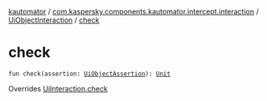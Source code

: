 [kautomator](../../index.md) / [com.kaspersky.components.kautomator.intercept.interaction](../index.md) / [UiObjectInteraction](index.md) / [check](./check.md)

# check

`fun check(assertion: `[`UiObjectAssertion`](../../com.kaspersky.components.kautomator.intercept.operation/-ui-object-assertion.md)`): `[`Unit`](https://kotlinlang.org/api/latest/jvm/stdlib/kotlin/-unit/index.html)

Overrides [UiInteraction.check](../-ui-interaction/check.md)

